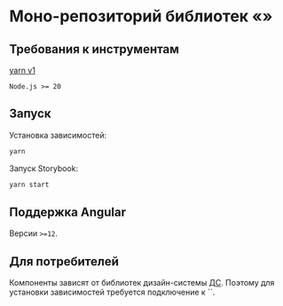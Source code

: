# Моно-репозиторий библиотек «»

## Требования к инструментам

[yarn v1](https://classic.yarnpkg.com/lang/en/docs/install)

`Node.js >= 20`

## Запуск

Установка зависимостей:

```sh
yarn
```

Запуск Storybook:

```sh
yarn start
```

## Поддержка Angular

Версии `>=12`.

## Для потребителей

Компоненты зависят от библиотек дизайн-системы [ДС]().
Поэтому для установки зависимостей требуется подключение к ``.
